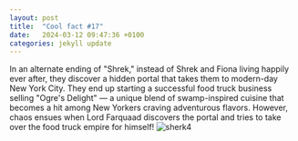 ```yaml
---
layout: post
title:  "Cool fact #17"
date:   2024-03-12 09:47:36 +0100
categories: jekyll update
---
```

In an alternate ending of "Shrek," instead of Shrek and Fiona living happily ever after, they discover a hidden portal that takes them to modern-day New York City. They end up starting a successful food truck business selling "Ogre's Delight" — a unique blend of swamp-inspired cuisine that becomes a hit among New Yorkers craving adventurous flavors. However, chaos ensues when Lord Farquaad discovers the portal and tries to take over the food truck empire for himself!
![sherk4](skrek4.jpg)

[jekyll-docs]: https://jekyllrb.com/docs/home
[jekyll-gh]:   https://github.com/jekyll/jekyll
[jekyll-talk]: https://talk.jekyllrb.com/
